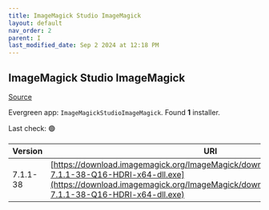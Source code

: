 ```yaml
---
title: ImageMagick Studio ImageMagick
layout: default
nav_order: 2
parent: I
last_modified_date: Sep 2 2024 at 12:18 PM
---
```


## ImageMagick Studio ImageMagick

[Source](https://imagemagick.org/)

Evergreen app: `ImageMagickStudioImageMagick`. Found **1** installer.

Last check: 🟢

| Version  | URI                                                                                                                                                                                                                  |
| -------- | -------------------------------------------------------------------------------------------------------------------------------------------------------------------------------------------------------------------- |
| 7.1.1-38 | [https://download.imagemagick.org/ImageMagick/download/binaries/ImageMagick-7.1.1-38-Q16-HDRI-x64-dll.exe](https://download.imagemagick.org/ImageMagick/download/binaries/ImageMagick-7.1.1-38-Q16-HDRI-x64-dll.exe) |
